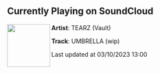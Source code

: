 ## Currently Playing on SoundCloud

[<img align="left" width="100" src="https://i1.sndcdn.com/artworks-cCwoouqkwCN96vpm-Yiv7HQ-t500x500.jpg">](https://soundcloud.com/tearz-vault/umbrella-wip)

**Artist**: TEARZ (Vault) 

**Track**: UMBRELLA (wip)

Last updated at 03/10/2023 13:00
